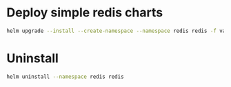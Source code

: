 # Deploy simple redis charts

``` bash
helm upgrade --install --create-namespace --namespace redis redis -f values-local.yaml .
```


# Uninstall

```bash
helm uninstall --namespace redis redis
```